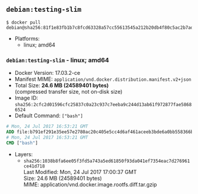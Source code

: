 ## `debian:testing-slim`

```console
$ docker pull debian@sha256:81f1e83fb1b7c8fcd63328a57cc55613545a212b20db4f80c5ac2b7ad784ba16
```

-	Platforms:
	-	linux; amd64

### `debian:testing-slim` - linux; amd64

-	Docker Version: 17.03.2-ce
-	Manifest MIME: `application/vnd.docker.distribution.manifest.v2+json`
-	Total Size: **24.6 MB (24589401 bytes)**  
	(compressed transfer size, not on-disk size)
-	Image ID: `sha256:2cfc2d01596cfc25837c0a23c937c7eeba9c244d13ab61f972877fae58686524`
-	Default Command: `["bash"]`

```dockerfile
# Mon, 24 Jul 2017 16:53:21 GMT
ADD file:b791ef291e35ee57e2780ac20c405e5cc4d6af461aceeb3bde6a0bb558366b27 in / 
# Mon, 24 Jul 2017 16:53:21 GMT
CMD ["bash"]
```

-	Layers:
	-	`sha256:1038b8fa6ee05f3fd5a743a5ed61850f93da041ef7354eac7d276961ce41d718`  
		Last Modified: Mon, 24 Jul 2017 17:00:37 GMT  
		Size: 24.6 MB (24589401 bytes)  
		MIME: application/vnd.docker.image.rootfs.diff.tar.gzip
